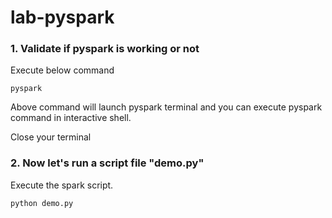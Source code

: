 # lab-pyspark

<!-- ![image](https://user-images.githubusercontent.com/115451707/196919992-edcfea8b-e3f6-4f35-9398-43be66b5622d.png) -->

### 1. Validate if pyspark is working or not

Execute below command

```
pyspark
```

Above command will launch pyspark terminal and you can execute pyspark command in interactive shell.

Close your terminal

### 2. Now let's run a script file "demo.py"

Execute the spark script.

```
python demo.py
```
## 